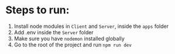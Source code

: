 # Steps to run:

1. Install node modules in `Client` and `Server`, inside the `apps` folder
2. Add .env inside the `Server` folder
3. Make sure you have `nodemon` installed globally
4. Go to the root of the project and run `npm run dev`
